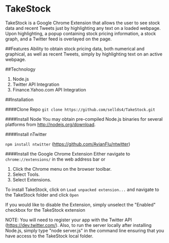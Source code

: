 TakeStock
=========
TakeStock is a Google Chrome Extension that allows the user to see stock data and recent Tweets just by highlighting any text on a loaded webpage.  Upon highlighting, a popup containing stock pricing information, a stock graph, and a Twitter feed is overlayed on the page.

##Features
Ability to obtain stock pricing data, both numerical and graphical, as well as recent Tweets, simply by highlighting text on an active webpage.

##Technology
1.  Node.js
2.  Twitter API Integration
3.  Finance.Yahoo.com API Integration

##Installation

####Clone Repo
`git clone https://github.com/sellds4/TakeStock.git`

####Install Node
You may obtain pre-compiled Node.js binaries for several platforms from http://nodejs.org/download.

####Install nTwitter

`npm install ntwitter` (https://github.com/AvianFlu/ntwitter)

####Install the Google Chrome Extension
Either navigate to `chrome://extensions/` in the web address bar or 
1. Click the Chrome menu  on the browser toolbar.
2. Select Tools.
3. Select Extensions.
 
To install TakeStock, click on `Load unpacked extension...` and navigate to the TakeStock folder and click `Open`

If you would like to disable the Extension, simply unselect the "Enabled" checkbox for the TakeStock extension 

NOTE:  You will need to register your app with the Twitter API (https://dev.twitter.com/).  Also, to run the server locally after installing Node.js, simply type "node server.js" in the command line ensuring that you have access to the TakeStock local folder.

